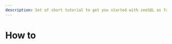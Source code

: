 ```yaml
---
description: Set of short tutorial to get you started with zeeSQL as fast as possible!
---
```


# How to

